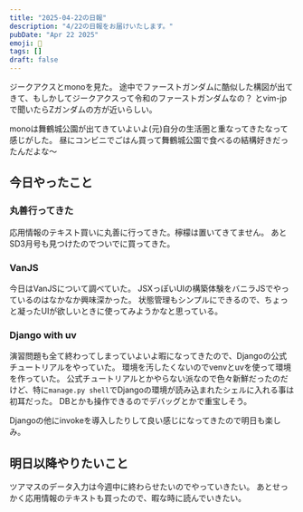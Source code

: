 ```yaml
---
title: "2025-04-22の日報"
description: "4/22の日報をお届けいたします。"
pubDate: "Apr 22 2025"
emoji: 🦊
tags: []
draft: false
---
```


ジークアクスとmonoを見た。
途中でファーストガンダムに酷似した構図が出てきて、もしかしてジークアクスって令和のファーストガンダムなの？
とvim-jpで聞いたらZガンダムの方が近いらしい。

monoは舞鶴城公園が出てきていよいよ(元)自分の生活圏と重なってきたなって感じがした。
昼にコンビニでごはん買って舞鶴城公園で食べるの結構好きだったんだよな〜

## 今日やったこと

### 丸善行ってきた

応用情報のテキスト買いに丸善に行ってきた。檸檬は置いてきてません。
あとSD3月号も見つけたのでついでに買ってきた。

### VanJS

今日はVanJSについて調べていた。
JSXっぽいUIの構築体験をバニラJSでやっているのはなかなか興味深かった。
状態管理もシンプルにできるので、ちょっと凝ったUIが欲しいときに使ってみようかなと思っている。

### Django with uv

演習問題も全て終わってしまっていよいよ暇になってきたので、Djangoの公式チュートリアルをやっていた。
環境を汚したくないのでvenvとuvを使って環境を作っていた。
公式チュートリアルとかやらない派なので色々新鮮だったのだけど、特に`manage.py shell`でDjangoの環境が読み込まれたシェルに入れる事は初耳だった。
DBとかも操作できるのでデバッグとかで重宝しそう。

Djangoの他にinvokeを導入したりして良い感じになってきたので明日も楽しみ。

## 明日以降やりたいこと

ツアマスのデータ入力は今週中に終わらせたいのでやっていきたい。
あとせっかく応用情報のテキストも買ったので、暇な時に読んでいきたい。
